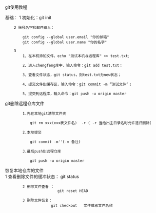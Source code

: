 git使用教程

基础：
		1 初始化：git init

		2 账号名字和邮件输入：

			git config --global user.email "你的邮箱"
			git config --global user.name "你的名字"

		3
			1、在本机添加文件，echo "测试本机与远程库" >> test.txt;

			2、进入chengfeng库中，输入命令：git add test.txt；

			3、查看文件状态，git status，则test.txt为new状态；

			4、提交文件到缓存区，输入命令：git commit -m “测试文件”；

			5、提交到远程库，输入命令：git push -u origin master




git删除远程仓库文件


			1.先在本地git清除文件夹

			　　git rm xxx(xxx表文件名)  -r ( -r 当给出主目录名时允许递归删除)

			2.本地提交 

			　　git commit -m''(-m 备注)

			3.最后push到远程仓库

			　　git push -u origin master

恢复本地仓库的文件	
			1 查看删除文件的缓冲状态：
							 git status
				
			2 删除文件查看 ：
							git reset HEAD

			3 删除文件恢复：
						 git checkout   文件或者文件名称






